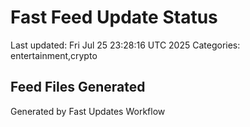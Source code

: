 # Fast Feed Update Status
Last updated: Fri Jul 25 23:28:16 UTC 2025
Categories: entertainment,crypto

## Feed Files Generated

Generated by Fast Updates Workflow
